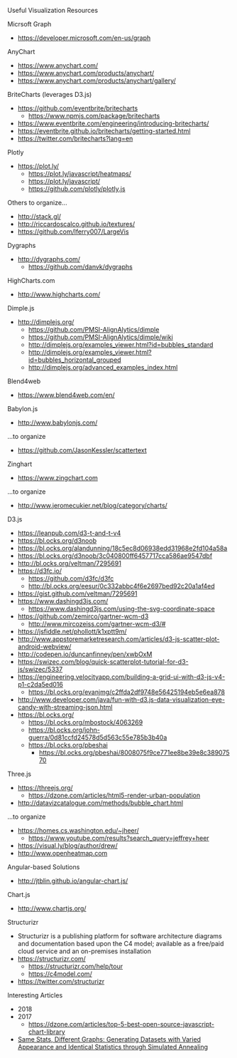 
Useful Visualization Resources

Micrsoft Graph
* https://developer.microsoft.com/en-us/graph


AnyChart
* https://www.anychart.com/
* https://www.anychart.com/products/anychart/
* https://www.anychart.com/products/anychart/gallery/


BriteCharts (leverages D3.js)
* https://github.com/eventbrite/britecharts
  * https://www.npmjs.com/package/britecharts
* https://www.eventbrite.com/engineering/introducing-britecharts/
* https://eventbrite.github.io/britecharts/getting-started.html
* https://twitter.com/britecharts?lang=en


Plotly
* https://plot.ly/
  * https://plot.ly/javascript/heatmaps/
  * https://plot.ly/javascript/
  * https://github.com/plotly/plotly.js

Others to organize...
* http://stack.gl/
* http://riccardoscalco.github.io/textures/
* https://github.com/lferry007/LargeVis

Dygraphs
* http://dygraphs.com/
  * https://github.com/danvk/dygraphs


HighCharts.com
* http://www.highcharts.com/

Dimple.js
* http://dimplejs.org/
  * https://github.com/PMSI-AlignAlytics/dimple
  * https://github.com/PMSI-AlignAlytics/dimple/wiki
  * http://dimplejs.org/examples_viewer.html?id=bubbles_standard
  * http://dimplejs.org/examples_viewer.html?id=bubbles_horizontal_grouped
  * http://dimplejs.org/advanced_examples_index.html

Blend4web
* https://www.blend4web.com/en/

Babylon.js
* http://www.babylonjs.com/

...to organize
* https://github.com/JasonKessler/scattertext


Zinghart
* https://www.zingchart.com

...to organize
* http://www.jeromecukier.net/blog/category/charts/

D3.js
* https://leanpub.com/d3-t-and-t-v4
* https://bl.ocks.org/d3noob
* https://bl.ocks.org/alandunning/18c5ec8d06938edd31968e2fd104a58a
* https://bl.ocks.org/d3noob/3c040800ff6457717cca586ae9547dbf
* http://bl.ocks.org/veltman/7295691
* https://d3fc.io/
  * https://github.com/d3fc/d3fc
  * http://bl.ocks.org/eesur/0c332abbc4f6e2697bed92c20a1af4ed
* https://gist.github.com/veltman/7295691
* https://www.dashingd3js.com/
  * https://www.dashingd3js.com/using-the-svg-coordinate-space
* https://github.com/zemirco/gartner-wcm-d3
  * http://www.mircozeiss.com/gartner-wcm-d3/#
* https://jsfiddle.net/phollott/k1xptt9m/
* http://www.appstoremarketresearch.com/articles/d3-js-scatter-plot-android-webview/
* http://codepen.io/duncanfinney/pen/xwbOxM
* https://swizec.com/blog/quick-scatterplot-tutorial-for-d3-js/swizec/5337
* https://engineering.velocityapp.com/building-a-grid-ui-with-d3-js-v4-p1-c2da5ed016
  * https://bl.ocks.org/evanjmg/c2ffda2df9748e56425194eb5e6ea878
* http://www.developer.com/java/fun-with-d3.js-data-visualization-eye-candy-with-streaming-json.html
* https://bl.ocks.org/
  * https://bl.ocks.org/mbostock/4063269
  * https://bl.ocks.org/john-guerra/0d81ccfd24578d5d563c55e785b3b40a
  * https://bl.ocks.org/pbeshai
    * https://bl.ocks.org/pbeshai/8008075f9ce771ee8be39e8c38907570 

Three.js
* https://threejs.org/
  * https://dzone.com/articles/html5-render-urban-population
* http://datavizcatalogue.com/methods/bubble_chart.html


...to organize
* https://homes.cs.washington.edu/~jheer/
  * https://www.youtube.com/results?search_query=jeffrey+heer
* https://visual.ly/blog/author/drew/
* http://www.openheatmap.com


Angular-based Solutions
* http://jtblin.github.io/angular-chart.js/


Chart.js
* http://www.chartjs.org/


Structurizr
* Structurizr is a publishing platform for software architecture diagrams and documentation based upon the C4 model; available as a free/paid cloud service and an on-premises installation
* https://structurizr.com/
  * https://structurizr.com/help/tour
  * https://c4model.com/
* https://twitter.com/structurizr







Interesting Articles
* 2018
* 2017
  * https://dzone.com/articles/top-5-best-open-source-javascript-chart-library
* [Same Stats, Different Graphs: Generating Datasets with Varied Appearance and Identical Statistics through Simulated Annealing](https://www.autodeskresearch.com/publications/samestats)



